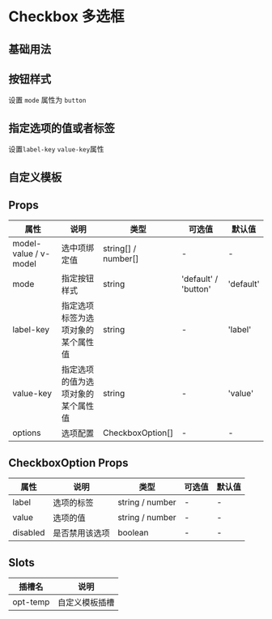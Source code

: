 # Checkbox 多选框

## 基础用法

<demo src="../examples/checkbox/basic.vue"></demo>

## 按钮样式

设置 `mode` 属性为 `button`

<demo src="../examples/checkbox/button.vue"></demo>

## 指定选项的值或者标签

设置`label-key` `value-key`属性

<demo src="../examples/checkbox/label-key.vue" desc="指定选项的值或者选项标签为选项对象的某个属性值"></demo>

## 自定义模板

<demo src="../examples/checkbox/temp.vue"></demo>

## Props

| 属性                  | 说明                               | 类型                | 可选值               | 默认值    |
| --------------------- | ---------------------------------- | ------------------- | -------------------- | --------- |
| model-value / v-model | 选中项绑定值                       | string[] / number[] | -                    | -         |
| mode                  | 指定按钮样式                       | string              | 'default' / 'button' | 'default' |
| label-key             | 指定选项标签为选项对象的某个属性值 | string              | -                    | 'label'   |
| value-key             | 指定选项的值为选项对象的某个属性值 | string              | -                    | 'value'   |
| options               | 选项配置                           | CheckboxOption[]    | -                    | -         |

## CheckboxOption Props

| 属性     | 说明           | 类型            | 可选值 | 默认值 |
| -------- | -------------- | --------------- | ------ | ------ |
| label    | 选项的标签     | string / number | -      | -      |
| value    | 选项的值       | string / number | -      | -      |
| disabled | 是否禁用该选项 | boolean         | -      | -      |

## Slots

| 插槽名   | 说明           |
| -------- | -------------- |
| opt-temp | 自定义模板插槽 |
